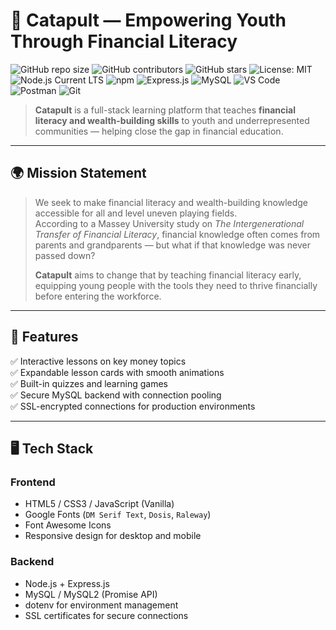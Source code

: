 # 💸 Catapult — Empowering Youth Through Financial Literacy

![GitHub repo size](https://img.shields.io/github/repo-size/mads-byte/catapult)
![GitHub contributors](https://img.shields.io/github/contributors/mads-byte/catapult)
![GitHub stars](https://img.shields.io/github/stars/mads-byte/catapult?style=social)
![License: MIT](https://img.shields.io/badge/License-MIT-blue.svg)
![Node.js Current LTS](https://img.shields.io/badge/Node.js-v22.20.0-339933?style=for-the-badge&logo=node.js&logoColor=white)
![npm](https://img.shields.io/badge/npm-v10.8.2-CB3837?style=for-the-badge&logo=npm&logoColor=white)
![Express.js](https://img.shields.io/badge/Express.js-4.x-000000?style=for-the-badge&logo=express&logoColor=white)
![MySQL](https://img.shields.io/badge/MySQL-8.x-4479A1?style=for-the-badge&logo=mysql&logoColor=white)
![VS Code](https://img.shields.io/badge/VS%20Code-007ACC?style=for-the-badge&logo=visualstudiocode&logoColor=white)
![Postman](https://img.shields.io/badge/Postman-FF6C37?style=for-the-badge&logo=postman&logoColor=white)
![Git](https://img.shields.io/badge/Git-F05032?style=for-the-badge&logo=git&logoColor=white)


> **Catapult** is a full-stack learning platform that teaches **financial literacy and wealth-building skills** to youth and underrepresented communities — helping close the gap in financial education.

---

## 🌍 Mission Statement

> We seek to make financial literacy and wealth-building knowledge accessible for all and level uneven playing fields.  
> According to a Massey University study on *The Intergenerational Transfer of Financial Literacy*, financial knowledge often comes from parents and grandparents — but what if that knowledge was never passed down?  
>
> **Catapult** aims to change that by teaching financial literacy early, equipping young people with the tools they need to thrive financially before entering the workforce.

---

## 🧠 Features

✅ Interactive lessons on key money topics  
✅ Expandable lesson cards with smooth animations  
✅ Built-in quizzes and learning games  
✅ Secure MySQL backend with connection pooling  
✅ SSL-encrypted connections for production environments  

---

## 🖥️ Tech Stack

### **Frontend**
- HTML5 / CSS3 / JavaScript (Vanilla)
- Google Fonts (`DM Serif Text`, `Dosis`, `Raleway`)
- Font Awesome Icons
- Responsive design for desktop and mobile

### **Backend**
- Node.js + Express.js
- MySQL / MySQL2 (Promise API)
- dotenv for environment management
- SSL certificates for secure connections

